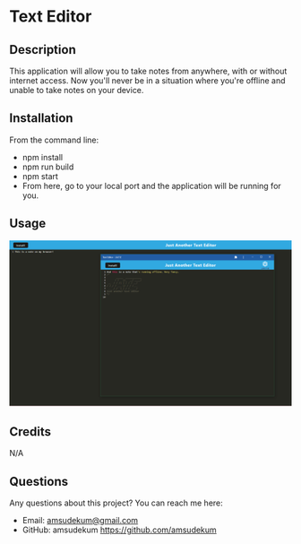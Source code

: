 # Text Editor 

## Description 
This application will allow you to take notes from anywhere, with or without internet access. Now you'll never be in a situation where you're offline and unable to take notes on your device.

## Installation

From the command line: 
- npm install
- npm run build
- npm start 
- From here, go to your local port and the application will be running for you. 

## Usage
![Screenshot](Assets/Ashleu.png)

## Credits 
N/A

## Questions
Any questions about this project? You can reach me here:
* Email: amsudekum@gmail.com
* GitHub: amsudekum https://github.com/amsudekum
